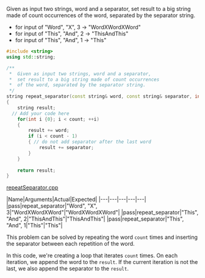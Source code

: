 Given as input two strings, word and a separator, set result to a big string made of count occurrences of the word, separated by the separator string.

* for input of "Word", "X", 3 → "WordXWordXWord"
* for input of "This", "And", 2 → "ThisAndThis"
* for input of "This", "And", 1 → "This"

```cpp
#include <string>
using std::string;

/**
 *  Given as input two strings, word and a separator, 
 *  set result to a big string made of count occurrences 
 *  of the word, separated by the separator string. 
 */
string repeat_separator(const string& word, const string& separator, int count)
{
    string result;
  // Add your code here
    for(int i {0}; i < count; ++i)
    {
        result += word;
        if (i < count - 1)
        { // do not add separator after the last word
            result += separator;
        }
    }
   
    return result;
}
```

[repeatSeparator.cpp](https://codecheck.io/files/230209225988ltfgyodjxlsyb5mjhf5l0rl)

|Name|Arguments|Actual|Expected|
|---|---|---|---|---|
|pass|repeat_separator|"Word", "X", 3|"WordXWordXWord"|"WordXWordXWord"|
|pass|repeat_separator|"This", "And", 2|"ThisAndThis"|"ThisAndThis"|
|pass|repeat_separator|"This", "And", 1|"This"|"This"|

This problem can be solved by repeating the word `count` times and inserting the separator between each repetition of the word.

In this code, we're creating a loop that iterates `count` times. On each iteration, we append the word to the `result`. If the current iteration is not the last, we also append the separator to the `result`.